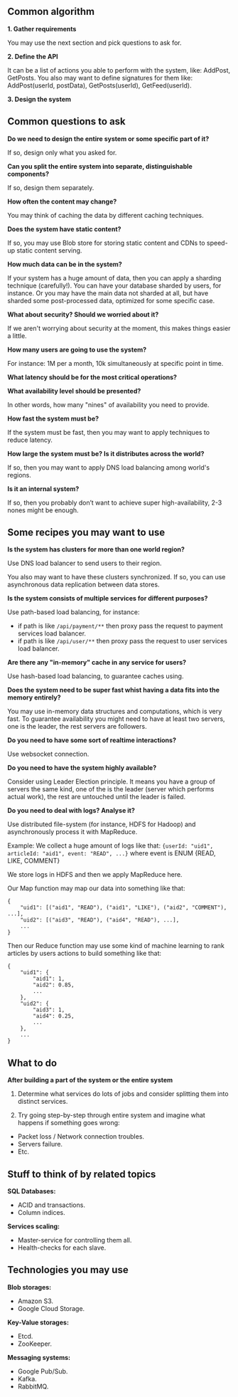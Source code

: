 ## Common algorithm

**1. Gather requirements**

You may use the next section and pick questions to ask for.

**2. Define the API** 

It can be a list of actions you able to perform with the system, like: AddPost, GetPosts.
You also may want to define signatures for them like: AddPost(userId, postData), GetPosts(userId), GetFeed(userId).

**3. Design the system**

## Common questions to ask

**Do we need to design the entire system or some specific part of it?**

If so, design only what you asked for.

**Can you split the entire system into separate, distinguishable components?**

If so, design them separately.

**How often the content may change?**

You may think of caching the data by different caching techniques.

**Does the system have static content?**

If so, you may use Blob store for storing static content and CDNs to speed-up static content serving. 

**How much data can be in the system?**

If your system has a huge amount of data, then you can apply a sharding technique (carefully!).
You can have your database sharded by users, for instance. 
Or you may have the main data not sharded at all, but have sharded some post-processed data, optimized for some specific
case.

**What about security? Should we worried about it?**

If we aren't worrying about security at the moment, this makes things easier a little.

**How many users are going to use the system?**

For instance: 1M per a month, 10k simultaneously at specific point in time.

**What latency should be for the most critical operations?**

**What availability level should be presented?**

In other words, how many "nines" of availability you need to provide.

**How fast the system must be?**

If the system must be fast, then you may want to apply techniques to reduce latency.

**How large the system must be? Is it distributes across the world?**

If so, then you may want to apply DNS load balancing among world's regions.

**Is it an internal system?**

If so, then you probably don’t want to achieve super high-availability, 2-3 nones might be enough.

## Some recipes you may want to use

**Is the system has clusters for more than one world region?**

Use DNS load balancer to send users to their region.

You also may want to have these clusters synchronized. If so, you can use asynchronous data replication 
between data stores.

**Is the system consists of multiple services for different purposes?**

Use path-based load balancing, for instance:
* if path is like `/api/payment/**` then proxy pass the request to payment services load balancer.
* if path is like `/api/user/**` then proxy pass the request to user services load balancer.

**Are there any "in-memory" cache in any service for users?**

Use hash-based load balancing, to guarantee caches using.

**Does the system need to be super fast whist having a data fits into the memory entirely?**

You may use in-memory data structures and computations, which is very fast.
To guarantee availability you might need to have at least two servers, one is the leader, 
the rest servers are followers.

**Do you need to have some sort of realtime interactions?**

Use websocket connection.

**Do you need to have the system highly available?**

Consider using Leader Election principle. It means you have a group of servers the same kind, one of the is the leader
(server which performs actual work), the rest are untouched until the leader is failed.

**Do you need to deal with logs? Analyse it?**

Use distributed file-system (for instance, HDFS for Hadoop) and asynchronously process it with MapReduce.

Example:
We collect a huge amount of logs like that: 
`{userId: "uid1", articleId: "aid1", event: "READ", ...}` 
where event is ENUM {READ, LIKE, COMMENT}

We store logs in HDFS and then we apply MapReduce here.

Our Map function may map our data into something like that:
```
{
    "uid1": [("aid1", "READ"), ("aid1", "LIKE"), ("aid2", "COMMENT"), ...],
    "uid2": [("aid3", "READ"), ("aid4", "READ"), ...],
    ...
}
```

Then our Reduce function may use some kind of machine learning to rank articles by users actions 
to build something like that:
```
{
    "uid1": {
        "aid1": 1,
        "aid2": 0.85,
        ...
    },
    "uid2": {
        "aid3": 1,
        "aid4": 0.25,
        ...
    },
    ...
}
```

## What to do

**After building a part of the system or the entire system**

1) Determine what services do lots of jobs and consider splitting them into distinct services.
  
2) Try going step-by-step through entire system and imagine what happens if something goes wrong:
* Packet loss / Network connection troubles.
* Servers failure.
* Etc.

## Stuff to think of by related topics

**SQL Databases:**
- ACID and transactions.
- Column indices.

**Services scaling:**
- Master-service for controlling them all.
- Health-checks for each slave.

## Technologies you may use

**Blob storages:**
- Amazon S3.
- Google Cloud Storage.

**Key-Value storages:**
- Etcd.
- ZooKeeper.

**Messaging systems:**
- Google Pub/Sub.
- Kafka.
- RabbitMQ.








